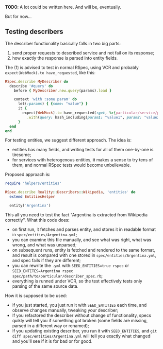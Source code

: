 **TODO**: A lot could be written here. And will be, eventually.

But for now...

## Testing describers

The describer functionality basically falls in two big parts:

1. send proper requests to described service and not fail on its response;
2. how exactly the response is parsed into entity fields.

The (1) is advised to test in normal RSpec, using VCR and probably `expect(WebMock).to have_requested`,
like this:

```ruby
RSpec.describe MyDescriber do
  describe '#query' do
    before { MyDescriber.new.query(params).load }

    context 'with :some param' do
      let(:params) { {some: "value"} }
      it {
        expect(WebMock).to have_requested(:get, %r{particular/service/path})
          .with(query: hash_including(param1: "value1", param2: "value2"))
      }
  end
end
```

For testing entities, we suggest different approach. The idea is:

* entities has many fields, and writing tests for all of them one-by-one is tiresome;
* for services with heterogenous entities, it makes a sense to try tens of them, and normal RSpec
  tests would become unbelievable.

Proposed approach is:

```ruby
require 'helpers/entities'

RSpec.describe Reality::Describers::Wikipedia, 'entities' do
  extend EntitiesHelper

  entity('Argentina')
```

This all you need to test the fact "Argentina is extracted from Wikipedia correctly". What this
code does:

* on first run, it fetches and parses entity, and stores it in readable format in `spec/entities/Argentina.yml`;
* you can examine this file manually, and see what was right, what was wrong, and what was unparsed;
* on subsequent runs, entity is fetched and rendered to the same format, and result is compared
  with one stored in `spec/entities/Argentina.yml`, and spec fails if they are different;
* you can rewrite the `.yml` with `SEED_ENTITIES=true rspec` or `SEED_ENTITES=Argentina rspec spec/path/to/particular/describer_spec.rb`;
* everything is runned under VCR, so the test effectively tests only parsing of the same source data.

How it is supposed to be used:

* If you just started, you just run it with `SEED_ENTITIES` each time, and observe changes manually,
  tweaking your describer;
* If you refactored the describer without change of functionality, specs quikly will tell you if
  something got broken (some fields are missing, parsed in a different way or renamed);
* If you updating existing describer, you run it with `SEED_ENTITIES`, and
  `git diff spec/entities/Argentina.yml` will tell you exactly what changed and you'll see if it is
  for bad or for good.
